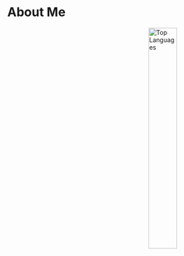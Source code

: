 # About Me
<img alt="Top Languages" align="right" width="36%" src="https://github-readme-stats.vercel.app/api/top-langs/?username=Robert-Davie&hide_progress=false&theme=tokyonight&layout=compact"/>

<!---
Robert-Davie/Robert-Davie is a ✨ special ✨ repository because its `README.md` (this file) appears on your GitHub profile.
You can click the Preview link to take a look at your changes.
--->
